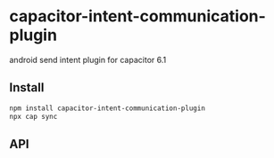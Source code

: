 # capacitor-intent-communication-plugin

android send intent plugin for capacitor 6.1

## Install

```bash
npm install capacitor-intent-communication-plugin
npx cap sync
```

## API

<docgen-index></docgen-index>

<docgen-api>
<!-- run docgen to generate docs from the source -->
<!-- More info: https://github.com/ionic-team/capacitor-docgen -->
</docgen-api>
